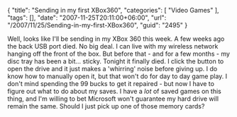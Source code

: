 {
	"title": "Sending in my first XBox360",
	"categories": [
		"Video Games"
	],
	"tags": [],
	"date": "2007-11-25T20:11:00+06:00",
	"url": "/2007/11/25/Sending-in-my-first-XBox360",
	"guid": "2495"
}

Well, looks like I'll be sending in my XBox 360 this week. A few weeks ago the back USB port died. No big deal. I can live with my wireless network hanging off the front of the box. But before that - and for a few months - my disc tray has been a bit... sticky. Tonight it finally died. I click the button to open the drive and it just makes a 'whirring' noise before giving up. I do know how to manually open it, but that won't do for day to day game play. I don't mind spending the 99 bucks to get it repaired - but now I have to figure out what to do about my saves. I have a <i>lot</i> of saved games on this thing, and I'm willing to bet Microsoft won't guarantee my hard drive will remain the same. Should I just pick up one of those memory cards?